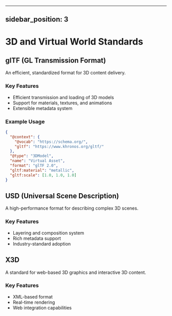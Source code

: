 <!-- Path: /docs/standards/3d-virtual-world.md -->
---
sidebar_position: 3
---

# 3D and Virtual World Standards

## glTF (GL Transmission Format)
An efficient, standardized format for 3D content delivery.

### Key Features
- Efficient transmission and loading of 3D models
- Support for materials, textures, and animations
- Extensible metadata system

### Example Usage
```json
{
  "@context": {
    "@vocab": "https://schema.org/",
    "gltf": "https://www.khronos.org/gltf/"
  },
  "@type": "3DModel",
  "name": "Virtual Asset",
  "format": "glTF 2.0",
  "gltf:material": "metallic",
  "gltf:scale": [1.0, 1.0, 1.0]
}
```

## USD (Universal Scene Description)
A high-performance format for describing complex 3D scenes.

### Key Features
- Layering and composition system
- Rich metadata support
- Industry-standard adoption

## X3D
A standard for web-based 3D graphics and interactive 3D content.

### Key Features
- XML-based format
- Real-time rendering
- Web integration capabilities
